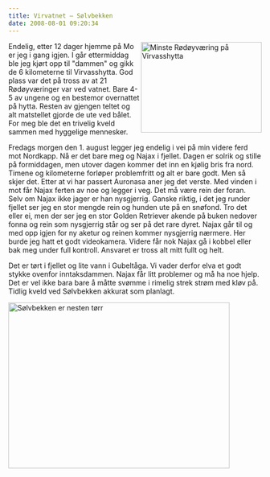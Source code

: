 ```yaml
---
title: Virvatnet – Sølvbekken
date: 2008-08-01 09:20:34
---
```


<a href="http://www.flickr.com/photos/gisle/2734233935/" title="Minste Rødøyværing på Virvasshytta"><img src="http://farm4.static.flickr.com/3205/2734233935_da5370045e_m.jpg" width="240" height="180" align=right alt="Minste Rødøyværing på Virvasshytta" /></a>Endelig, etter 12 dager hjemme på Mo er jeg i gang igjen. I går ettermiddag ble jeg kjørt opp til "dammen" og gikk de 6 kilometerne til Virvasshytta. God plass var det på tross av at 21 Rødøyværinger var ved vatnet. Bare 4-5 av ungene og en bestemor overnattet på hytta. Resten av gjengen teltet og alt matstellet gjorde de ute ved bålet. For meg ble det en trivelig kveld sammen med hyggelige mennesker.

Fredags morgen den 1. august legger jeg endelig i vei på min videre ferd mot Nordkapp. Nå er det bare meg og Najax i fjellet. Dagen er solrik og stille på formiddagen, men utover dagen kommer det inn en kjølig bris fra nord. Timene og kilometerne forløper problemfritt og alt er bare godt. Men så skjer det. Etter at vi har passert Auronasa aner jeg det verste. Med vinden i mot får Najax ferten av noe og legger i veg. Det må være rein der foran. Selv om Najax ikke jager er han nysgjerrig. Ganske riktig, i det jeg runder fjellet ser jeg en stor mengde rein og hunden ute på en snøfond. Tro det eller ei, men der ser jeg en stor Golden Retriever akende på buken nedover fonna og rein som nysgjerrig står og ser på det rare dyret. Najax går til og med opp igjen for ny aketur og reinen kommer nysgjerrig nærmere. Her burde jeg hatt et godt videokamera. Videre får nok Najax gå i kobbel eller bak meg under full kontroll. Ansvaret er tross alt mitt fullt og helt.

Det er tørt i fjellet og lite vann i Gubeltåga. Vi vader derfor elva et godt stykke ovenfor inntaksdammen. Najax får litt problemer og må ha noe hjelp. Det er vel ikke bara bare å måtte svømme i rimelig strek strøm med kløv på. Tidlig kveld ved Sølvbekken akkurat som planlagt.

<a href="http://www.flickr.com/photos/gisle/2735067962/" title="Sølvbekken er nesten tørr"><img src="http://farm4.static.flickr.com/3197/2735067962_4d21c47636.jpg" width="440" height="330" alt="Sølvbekken er nesten tørr" /></a>
